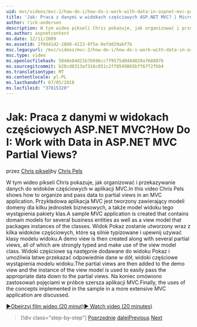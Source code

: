 ```yaml
---
uid: mvc/videos/mvc-2/how-do-i/how-do-i-work-with-data-in-aspnet-mvc-partial-views
title: 'Jak: Praca z danymi w widokach częściowych ASP.NET MVC? | Microsoft Docs'
author: rick-anderson
description: W tym wideo pikseli Chris pokazuje, jak organizować i przekazywanie danych do widoków częściowych w aplikacji MVC. Utworzono przykładowej aplikacji MVC, która zawiera domenę...
ms.author: aspnetcontent
ms.date: 12/11/2009
ms.assetid: 2f0d41d2-2860-4113-8f5e-0efdd29abf7b
msc.legacyurl: /mvc/videos/mvc-2/how-do-i/how-do-i-work-with-data-in-aspnet-mvc-partial-views
msc.type: video
ms.openlocfilehash: 5048e04d21b76696cc7f9575d0484029a768897b
ms.sourcegitcommit: b28cd0313af316c051c2ff8549865bff67f2fbb4
ms.translationtype: MT
ms.contentlocale: pl-PL
ms.lasthandoff: 07/05/2018
ms.locfileid: "37815320"
---
```

<a name="how-do-i-work-with-data-in-aspnet-mvc-partial-views"></a><span data-ttu-id="248cf-105">Jak: Praca z danymi w widokach częściowych ASP.NET MVC?</span><span class="sxs-lookup"><span data-stu-id="248cf-105">How Do I: Work with Data in ASP.NET MVC Partial Views?</span></span>
====================
<span data-ttu-id="248cf-106">przez [Chris pikseli](https://twitter.com/chrispels)</span><span class="sxs-lookup"><span data-stu-id="248cf-106">by [Chris Pels](https://twitter.com/chrispels)</span></span>

<span data-ttu-id="248cf-107">W tym wideo pikseli Chris pokazuje, jak organizować i przekazywanie danych do widoków częściowych w aplikacji MVC.</span><span class="sxs-lookup"><span data-stu-id="248cf-107">In this video Chris Pels shows how to organize and pass data to partial views in an MVC application.</span></span> <span data-ttu-id="248cf-108">Przykładowa aplikacja MVC jest tworzony zawierający modeli domeny dla kilku jednostek biznesowych, a także model widoku tego wystąpienia pakiety klas.</span><span class="sxs-lookup"><span data-stu-id="248cf-108">A sample MVC application is created that contains domain models for several business entities as well as a view model that packages instances of the classes.</span></span> <span data-ttu-id="248cf-109">Widok Pokaz zostanie utworzony wraz z kilka widoków częściowych, które są silnie typizowane i upewnij używać klasy modelu widoku.</span><span class="sxs-lookup"><span data-stu-id="248cf-109">A demo view is then created along with several partial views, all of which are strongly typed and make use of the view model class.</span></span> <span data-ttu-id="248cf-110">Widoki częściowe są następnie dodawane do widoku Pokaz i umożliwia łatwe przekazać odpowiednie dane w dół, widoki częściowe wystąpienia modelu widoku.</span><span class="sxs-lookup"><span data-stu-id="248cf-110">The partial views are then added to the demo view and the instance of the view model is used to easily pass the appropriate data down to the partial views.</span></span> <span data-ttu-id="248cf-111">Na koniec omówiono zastosowań pojęciami w próbce szersza aplikacji MVC.</span><span class="sxs-lookup"><span data-stu-id="248cf-111">Finally, the uses of the concepts implemented in the sample in a more extensive MVC application are discussed.</span></span>

[<span data-ttu-id="248cf-112">&#9654;Obejrzyj film wideo (20 minut)</span><span class="sxs-lookup"><span data-stu-id="248cf-112">&#9654; Watch video (20 minutes)</span></span>](https://channel9.msdn.com/Blogs/ASP-NET-Site-Videos/how-do-i-work-with-data-in-aspnet-mvc-partial-views)

> [!div class="step-by-step"]
> <span data-ttu-id="248cf-113">[Poprzednie](how-do-i-return-json-formatted-data-for-an-ajax-call-in-an-aspnet-mvc-web-application.md)
> [dalej](how-do-i-implement-view-models-to-manage-data-for-aspnet-mvc-views.md)</span><span class="sxs-lookup"><span data-stu-id="248cf-113">[Previous](how-do-i-return-json-formatted-data-for-an-ajax-call-in-an-aspnet-mvc-web-application.md)
[Next](how-do-i-implement-view-models-to-manage-data-for-aspnet-mvc-views.md)</span></span>
